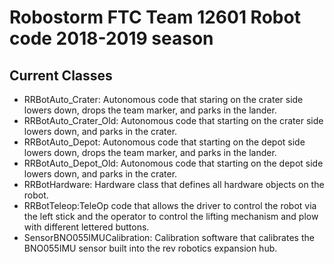 # Robostorm FTC Team 12601 Robot code 2018-2019 season

## Current Classes
- RRBotAuto_Crater: Autonomous code that staring on the crater side lowers down, drops the team marker, and parks in the lander.
- RRBotAuto_Crater_Old: Autonomous code that starting on the crater side lowers down, and parks in the crater.
- RRBotAuto_Depot: Autonomous code that starting on the depot side lowers down, drops the team marker, and parks in the lander.
- RRBotAuto_Depot_Old: Autonomous code that starting on the depot side lowers down, and parks in the crater.
- RRBotHardware: Hardware class that defines all hardware objects on the robot.
- RRBotTeleop:TeleOp code that allows the driver to control the robot via the left stick and the operator to control the lifting mechanism and plow with different lettered buttons.
- SensorBNO055IMUCalibration: Calibration software that calibrates the BNO055IMU sensor built into the rev robotics expansion hub.
